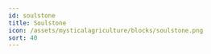 ```yaml
---
id: soulstone
title: Soulstone
icon: /assets/mysticalagriculture/blocks/soulstone.png
sort: 40
---
```


